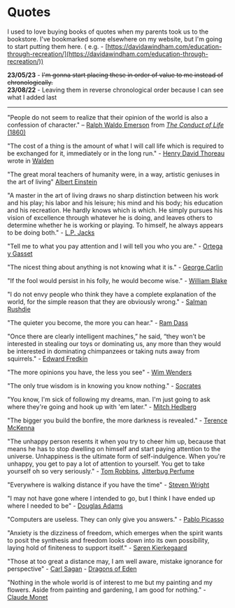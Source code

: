 # Quotes

I used to love buying books of quotes when my parents took us to the bookstore. I've bookmarked some elsewhere on my website, but I'm going to start putting them here. ( e.g. - [https://davidawindham.com/education-through-recreation/](https://davidawindham.com/education-through-recreation/))

**23/05/23** - ~~I'm gonna start placing these in order of value to me instead of chronologically.~~  
**23/08/22** - Leaving them in reverse chronological order because I can see what I added last

---

"People do not seem to realize that their opinion of the world is also a confession of character."  – [Ralph Waldo Emerson](https://en.wikipedia.org/wiki/Ralph_Waldo_Emerson) from [_The Conduct of Life_ (1860)](https://en.wikipedia.org/wiki/The_Conduct_of_Life)

"The cost of a thing is the amount of what I will call life which is required to be exchanged for it, immediately or in the long run." - [Henry David Thoreau](https://en.wikipedia.org/wiki/Henry_David_Thoreau) wrote in [Walden](https://en.wikipedia.org/wiki/Walden)

"The great moral teachers of humanity were, in a way, artistic geniuses in the art of living" [Albert Einstein](https://en.wikipedia.org/wiki/Albert_Einstein)

"A master in the art of living draws no sharp distinction between his work and his play; his labor and his leisure; his mind and his body; his education and his recreation. He hardly knows which is which. He simply pursues his vision of excellence through whatever he is doing, and leaves others to determine whether he is working or playing. To himself, he always appears to be doing both." - [L.P. Jacks](https://en.wikipedia.org/wiki/L._P._Jacks)

"Tell me to what you pay attention and I will tell you who you are." - [Ortega y Gasset](https://en.wikipedia.org/wiki/Jos%C3%A9_Ortega_y_Gasset)

"The nicest thing about anything is not knowing what it is." - [George Carlin](https://en.wikipedia.org/wiki/George_Carlin)

"If the fool would persist in his folly, he would become wise." - [William Blake](https://en.wikipedia.org/wiki/William_Blake)

"I do not envy people who think they have a complete explanation of the world, for the simple reason that they are obviously wrong." - [Salman Rushdie](https://en.wikipedia.org/wiki/Salman_Rushdie)

"The quieter you become, the more you can hear." - [Ram Dass](https://en.wikipedia.org/wiki/Ram_Dass)

"Once there are clearly intelligent machines,” he said, “they won’t be interested in stealing our toys or dominating us, any more than they would be interested in dominating chimpanzees or taking nuts away from squirrels." - [Edward Fredkin](https://en.wikipedia.org/wiki/Edward_Fredkin)

"The more opinions you have, the less you see" - [Wim Wenders](https://en.wikipedia.org/wiki/Wim_Wenders)

"The only true wisdom is in knowing you know nothing." - [Socrates](https://en.wikipedia.org/wiki/Socrates)

"You know, I'm sick of following my dreams, man. I'm just going to ask where they're going and hook up with 'em later." - [Mitch Hedberg](https://en.wikipedia.org/wiki/Mitch_Hedberg)

"The bigger you build the bonfire, the more darkness is revealed." - [Terence McKenna](https://en.wikipedia.org/wiki/Terence_McKenna)

"The unhappy person resents it when you try to cheer him up, because that means he has to stop dwelling on himself and start paying attention to the universe. Unhappiness is the ultimate form of self-indulgence. When you're unhappy, you get to pay a lot of attention to yourself. You get to take yourself oh so very seriously." - [Tom Robbins](https://en.wikipedia.org/wiki/Tom_Robbins), [Jitterbug Perfume](https://en.wikipedia.org/wiki/Jitterbug_Perfume)

"Everywhere is walking distance if you have the time" - [Steven Wright](https://en.wikipedia.org/wiki/Steven_Wright)

"I may not have gone where I intended to go, but I think I have ended up where I needed to be" - [Douglas Adams](https://en.wikipedia.org/wiki/Douglas_Adams)

"Computers are useless. They can only give you answers." - [Pablo Picasso](https://en.wikipedia.org/wiki/Pablo_Picasso)

"Anxiety is the dizziness of freedom, which emerges when the spirit wants to posit the synthesis and freedom looks down into its own possibility, laying hold of finiteness to support itself." - [Søren Kierkegaard](https://en.wikipedia.org/wiki/S%C3%B8ren_Kierkegaard)

"Those at too great a distance may, I am well aware, mistake ignorance for perspective" - [Carl Sagan](https://en.wikipedia.org/wiki/Carl_Sagan) - [Dragons of Eden](https://en.wikipedia.org/wiki/The_Dragons_of_Eden)

"Nothing in the whole world is of interest to me but my painting and my flowers. Aside from painting and gardening, I am good for nothing." - [Claude Monet](https://en.wikipedia.org/wiki/Claude_Monet)

